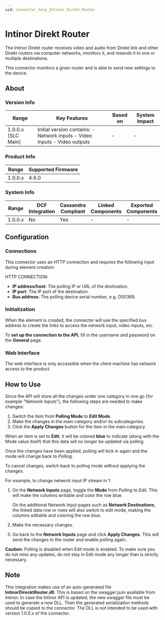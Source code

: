 ```yaml
---
uid: Connector_help_Intinor_Direkt_Router
---
```


# Intinor Direkt Router

The Intinor Direkt router receives video and audio from Direkt link and other Direkt routers via computer networks, monitors it, and resends it to one or multiple destinations.

This connector monitors a given router and is able to send new settings to the device.

## About

### Version Info

| **Range**            | **Key Features**                                                          | **Based on** | **System Impact** |
|----------------------|---------------------------------------------------------------------------|--------------|-------------------|
| 1.0.0.x \[SLC Main\] | Initial version contains: - Network inputs - Video inputs - Video outputs | \-           | \-                |

### Product Info

| Range     | Supported Firmware     |
|-----------|------------------------|
| 1.0.0.x   | 4.6.0                  |

### System Info

| Range     | DCF Integration     | Cassandra Compliant     | Linked Components     | Exported Components     |
|-----------|---------------------|-------------------------|-----------------------|-------------------------|
| 1.0.0.x   | No                  | Yes                     | \-                    | \-                      |

## Configuration

### Connections

This connector uses an HTTP connection and requires the following input during element creation:

HTTP CONNECTION:

- **IP address/host**: The polling IP or URL of the destination.
- **IP port**: The IP port of the destination.
- **Bus address**: The polling device serial number, e.g. D00369.

### Initialization

When the element is created, the connector will use the specified bus address to create the links to access the network input, video inputs, etc.

To **set up the connection to the API**, fill in the username and password on the **General** page.

### Web Interface

The web interface is only accessible when the client machine has network access to the product.

## How to Use

Since the API will store all the changes under one category in one go (for example "Network Inputs"), the following steps are needed to make changes:

1. Switch the item from **Polling Mode** to **Edit Mode**.
1. Make the changes in the main category and/or its subcategories.
1. Click the **Apply Changes** button for the item in the main category.

When an item is set to **Edit**, it will be colored **blue** to indicate (along with the Mode value itself) that this data will no longer be updated via polling.

Once the changes have been applied, polling will kick in again and the mode will change back to *Polling*.

To cancel changes, switch back to polling mode without applying the changes.

For example, to change network input IP stream in 1:

1. On the **Network Inputs** page, toggle the **Mode** from *Polling* to *Edit*. This will make the columns writable and color the row blue.

   On the additional Network Input pages such as **Network Destinations**, the linked data row or rows will also switch to edit mode, making the columns editable and coloring the row blue.

1. Make the necessary changes.

1. Go back to the **Network Inputs** page and click **Apply Changes**. This will send the changes to the router and enable polling again.

**Caution:** Polling is disabled when Edit mode is enabled. To make sure you do not miss any updates, do not stay in Edit mode any longer than is strictly necessary.

## Note

This integration makes use of an auto-generated file **IntinorDirecktRouter.dll**. This is based on the swagger.json available from Intinor. In case the Intinor API is updated, the new swagger file must be used to generate a new DLL. Then the generated serialization methods should be copied to the connector. The DLL is not intended to be used with version 1.0.0.x of the connector.
